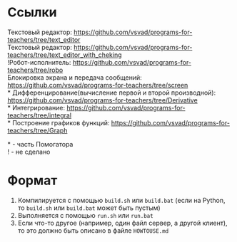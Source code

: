 # Ссылки
Текстовый редактор: https://github.com/vsvad/programs-for-teachers/tree/text_editor  
Текстовый редактор: https://github.com/vsvad/programs-for-teachers/tree/text_editor_with_cheking  
!Робот-исполнитель: https://github.com/vsvad/programs-for-teachers/tree/robo  
Блокировка экрана и передача сообщений: https://github.com/vsvad/programs-for-teachers/tree/screen  
\* Дифференцирование(вычисление первой и второй производной): https://github.com/vsvad/programs-for-teachers/tree/Derivative   
\* Интегрирование: https://github.com/vsvad/programs-for-teachers/tree/integral  
\* Построение графиков функций: https://github.com/vsvad/programs-for-teachers/tree/Graph  
  
\* - часть Помогатора  
! - не сделано
# Формат
1. Компилируется с помощью `build.sh` или `build.bat` (если на Python, то `build.sh` или `build.bat` может быть пустым)
2. Выполняется с помощью `run.sh` или `run.bat`
3. Если что-то другое (например, один файл сервер, а другой клиент), то это должно быть описано в файле `HOWTOUSE.md`
